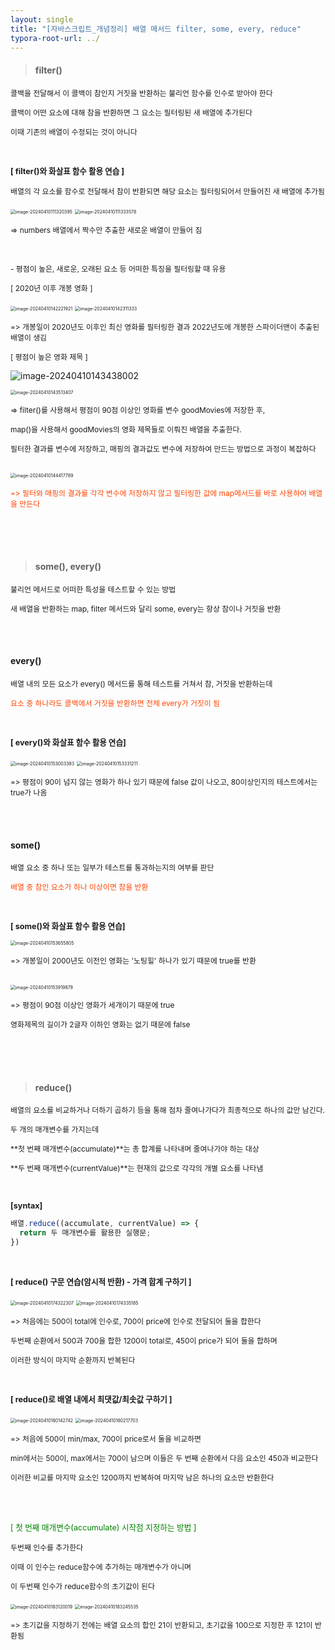 ```yaml
---
layout: single
title: "[자바스크립트_개념정리] 배열 메서드 filter, some, every, reduce"
typora-root-url: ../
---
```






> #### filter()



<span style="font-size:85%">콜백을 전달해서 이 콜백이 참인지 거짓을 반환하는 불리언 함수를 인수로 받아야 한다</span>

<span style="font-size:85%">콜백이 어떤 요소에 대해 참을 반환하면 그 요소는 필터링된 새 배열에 추가된다</span>

<span style="font-size:85%">이때 기존의 배열이 수정되는 것이 아니다</span>

<br>

**<span style="font-size:90%">[ filter()와 화살표 함수 활용 연습 ]</span>**

<span style="font-size:85%">배열의 각 요소를 함수로 전달해서 참이 반환되면 해당 요소는 필터링되어서 만들어진 새 배열에 추가됨</span>

<img src="/images/2024-04-07-method_array2/image-20240410111320395.png" alt="image-20240410111320395" style="zoom:50%;" />

<img src="/images/2024-04-07-method_array2/image-20240410111333578.png" alt="image-20240410111333578" style="zoom:50%;" />

<span style="font-size:85%">=> numbers 배열에서 짝수만 추출한 새로운 배열이 만들어 짐</span>



<br>

<span style="font-size:85%">- 평점이 높은, 새로운, 오래된 요소 등 어떠한 특징을 필터링할 때 유용</span>



<span style="font-size:85%">[ 2020년 이후 개봉 영화 ]</span>

<img src="/images/2024-04-07-method_array2/image-20240410142221921.png" alt="image-20240410142221921" style="zoom:50%;" />

<img src="/images/2024-04-07-method_array2/image-20240410142311333.png" alt="image-20240410142311333" style="zoom:50%;" />

<span style="font-size:85%">=> 개봉일이 2020년도 이후인 최신 영화를 필터링한 결과 2022년도에 개봉한 스파이더맨이 추출된 배열이 생김</span>

<bt>



<span style="font-size:85%">[ 평점이 높은 영화 제목 ]</span>

![image-20240410143438002](/images/2024-04-07-method_array2/image-20240410143438002.png)

<img src="/images/2024-04-07-method_array2/image-20240410143513407.png" alt="image-20240410143513407" style="zoom:50%;" />

<span style="font-size:85%">=> filter()를 사용해서 평점이 90점 이상인 영화를 변수 goodMovies에 저장한 후, </span>

<span style="font-size:85%"> map()을 사용해서 goodMovies의 영화 제목들로 이뤄진 배열을 추출한다.</span>

<span style="font-size:85%">필터한 결과를 변수에 저장하고, 매핑의 결과값도 변수에 저장하여 만드는 방법으로 과정이 복잡하다</span>

<br>

<img src="/images/2024-04-07-method_array2/image-20240410144417789.png" alt="image-20240410144417789" style="zoom:50%;" />

<span style="font-size:85%; color:orangered">=> 필터와 매핑의 결과를 각각 변수에 저장하지 않고 필터링한 값에 map메서드를 바로 사용하여 배열을 만든다</span>

<br>

<br>

<br>



> #### some(), every()



<span style="font-size:85%">불리언 메서드로 어떠한 특성을 테스트할 수 있는 방법</span>

<span style="font-size:85%">새 배열을 반환하는 map, filter 메서드와 달리 some, every는 항상 참이나 거짓을 반환</span>

<br>

<br>

#### every()



<span style="font-size:85%">배열 내의 모든 요소가 every() 메서드를 통해 테스트를 거쳐서 참, 거짓을 반환하는데</span>

<span style="font-size:85%; color:orangered">요소 중 하나라도 콜백에서 거짓을 반환하면 전체 every가 거짓이 됨</span>

<br>

**<span style="font-size:90%">[ every()와 화살표 함수 활용 연습]</span>**

<img src="/images/2024-04-07-method_array2/image-20240410153003393.png" alt="image-20240410153003393" style="zoom:50%;" />



<img src="/images/2024-04-07-method_array2/image-20240410153331211.png" alt="image-20240410153331211" style="zoom:50%;" />

<span style="font-size:85%">=> 평점이 90이 넘지 않는 영화가 하나 있기 때문에 false 값이 나오고, 80이상인지의 테스트에서는 true가 나옴</span>

<br>

<br>

#### some()



<span style="font-size:85%">배열 요소 중 하나 또는 일부가 테스트를 통과하는지의 여부를 판단</span>

<span style="font-size:85%; color:orangered">배열 중 참인 요소가 하나 이상이면 참을 반환</span>

<br>

**<span style="font-size:90%">[ some()와 화살표 함수 활용 연습]</span>**

<img src="/images/2024-04-07-method_array2/image-20240410153655805.png" alt="image-20240410153655805" style="zoom:50%;" />

<span style="font-size:85%">=> 개봉일이 2000년도 이전인 영화는 '노팅힐' 하나가 있기 때문에 true를 반환</span>

<br>

<img src="/images/2024-04-07-method_array2/image-20240410153919879.png" alt="image-20240410153919879" style="zoom:50%;" />

<span style="font-size:85%">=> 평점이 90점 이상인 영화가 세개이기 때문에 true</span>

<span style="font-size:85%">영화제목의 길이가 2글자 이하인 영화는 없기 때문에 false</span>



<br>

<br>

<br>

>  #### reduce()



<span style="font-size:85%">배열의 요소를 비교하거나 더하기 곱하기 등을 통해 점차 줄여나가다가 최종적으로 하나의 값만 남긴다.</span>

<span style="font-size:85%">두 개의 매개변수를 가지는데</span>

<span style="font-size:85%">**첫 번째 매개변수(accumulate)**는 총 합계를 나타내며 줄여나가야 하는 대상</span>

<span style="font-size:85%">**두 번째 매개변수(currentValue)**는 현재의 값으로 각각의 개별 요소를 나타냄</span>

<br>

**<span style="font-size:90%">[syntax]</span>**

```javascript
배열.reduce((accumulate, currentValue) => {
  return 두 매개변수를 활용한 실행문;
})
```

<br>

**<span style="font-size:90%">[ reduce() 구문 연습(암시적 반환) - 가격 합계 구하기 ]</span>**

<img src="/images/2024-04-07-method_array2/image-20240410174322307.png" alt="image-20240410174322307" style="zoom:50%;" />

<img src="/images/2024-04-07-method_array2/image-20240410174335185.png" alt="image-20240410174335185" style="zoom:50%;" />

<span style="font-size:85%">=> 처음에는 500이 total에 인수로, 700이 price에 인수로 전달되어 둘을 합한다</span>

<span style="font-size:85%"> 두번째 순환에서 500과 700을 합한 1200이 total로, 450이 price가 되어 둘을 합하며</span>

<span style="font-size:85%"> 이러한 방식이 마지막 순환까지 반복된다</span>

<br>

**<span style="font-size:90%">[ reduce()로 배열 내에서 최댓값/최솟값 구하기 ]</span>**

<img src="/images/2024-04-07-method_array2/image-20240410180142742.png" alt="image-20240410180142742" style="zoom:50%;" />

<img src="/images/2024-04-07-method_array2/image-20240410180217703.png" alt="image-20240410180217703" style="zoom:50%;" />

<span style="font-size:85%">=> 처음에 500이 min/max, 700이 price로서 둘을 비교하면</span>

<span style="font-size:85%"> min에서는 500이, max에서는 700이 남으며 이들은 두 번째 순환에서 다음 요소인 450과 비교한다</span>

<span style="font-size:85%"> 이러한 비교를 마지막 요소인 1200까지 반복하여 마지막 남은 하나의 요소만 반환한다</span>

<br>

<br>

<span style="font-size:90%; color:green">[ 첫 번째 매개변수(accumulate) 시작점 지정하는 방법 ]</span>

<span style="font-size:85%">두번째 인수를 추가한다</span>

<span style="font-size:85%">이때 이 인수는 reduce함수에 추가하는 매개변수가 아니며</span>

<span style="font-size:85%">이 두번째 인수가 reduce함수의 초기값이 된다</span>
<br>

<img src="/images/2024-04-07-method_array2/image-20240410183120019.png" alt="image-20240410183120019" style="zoom:50%;" />

<img src="/images/2024-04-07-method_array2/image-20240410183245535.png" alt="image-20240410183245535" style="zoom:50%;" />

<span style="font-size:85%">=> 초기값을 지정하기 전에는 배열 요소의 합인 21이 반환되고, 초기값을 100으로 지정한 후 121이 반환됨</span>
